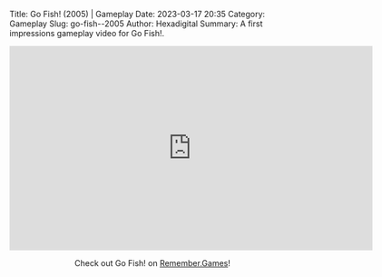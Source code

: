 Title: Go Fish! (2005) | Gameplay
Date: 2023-03-17 20:35
Category: Gameplay
Slug: go-fish--2005
Author: Hexadigital
Summary: A first impressions gameplay video for Go Fish!.

<center><iframe src="https://www.youtube.com/embed/ZWsohndvNno?feature=oembed" allow="accelerometer; autoplay; encrypted-media; gyroscope; picture-in-picture" width="640" height="360" frameborder="0"></iframe>

Check out Go Fish! on [Remember.Games](https://remember.games/game/7083/go-fish/)!</center>


